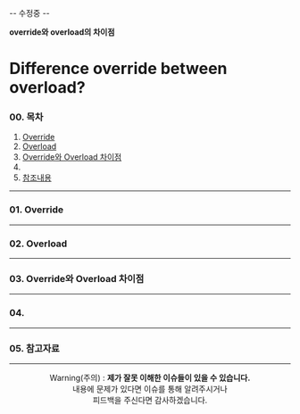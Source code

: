 -- 수정중 --

**override와 overload의 차이점**
# Difference override between overload?

### 00. 목차
  01. [ Override ]()
  02. [ Overload ]()
  03. [ Override와 Overload 차이점 ]()
  04. [  ]()
  05. [ 참조내용 ]()

---

### 01. Override


---
### 02. Overload


---
### 03. Override와 Overload 차이점

---
### 04. 



---
### 05. 참고자료



<hr>
<div align="center">
  Warning(주의) : <b>제가 잘못 이해한 이슈들이 있을 수 있습니다. </b><br>
  내용에 문제가 있다면 이슈를 통해 알려주시거나 <br>
  피드백을 주신다면 감사하겠습니다.
</div>
